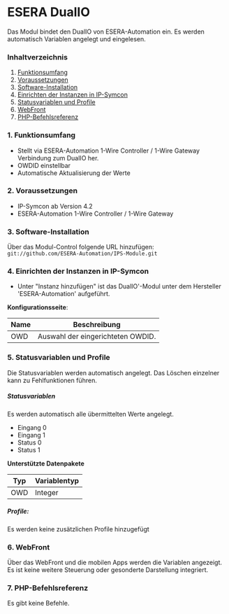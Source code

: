 # ESERA DualIO
Das Modul bindet den DualIO von ESERA-Automation ein. Es werden automatisch Variablen angelegt und eingelesen.

### Inhaltverzeichnis

1. [Funktionsumfang](#1-funktionsumfang)
2. [Voraussetzungen](#2-voraussetzungen)
3. [Software-Installation](#3-software-installation)
4. [Einrichten der Instanzen in IP-Symcon](#4-einrichten-der-instanzen-in-ip-symcon)
5. [Statusvariablen und Profile](#5-statusvariablen-und-profile)
6. [WebFront](#6-webfront)
7. [PHP-Befehlsreferenz](#7-php-befehlsreferenz)

### 1. Funktionsumfang

* Stellt via ESERA-Automation 1-Wire Controller / 1-Wire Gateway Verbindung zum DualIO her.
* OWDID einstellbar
* Automatische Aktualisierung der Werte

### 2. Voraussetzungen

- IP-Symcon ab Version 4.2
- ESERA-Automation 1-Wire Controller / 1-Wire Gateway

### 3. Software-Installation

Über das Modul-Control folgende URL hinzufügen:
`git://github.com/ESERA-Automation/IPS-Module.git`  

### 4. Einrichten der Instanzen in IP-Symcon

- Unter "Instanz hinzufügen" ist das DualIO'-Modul unter dem Hersteller 'ESERA-Automation' aufgeführt.  

__Konfigurationsseite__:

Name | Beschreibung
---- | ---------------------------------
OWD  | Auswahl der eingerichteten OWDID.

### 5. Statusvariablen und Profile

Die Statusvariablen werden automatisch angelegt. Das Löschen einzelner kann zu Fehlfunktionen führen.

##### Statusvariablen

Es werden automatisch alle übermittelten Werte angelegt.
- Eingang 0
- Eingang 1
- Status 0
- Status 1

__Unterstützte Datenpakete__

Typ       | Variablentyp
--------- | -------------
OWD       | Integer

##### Profile:

Es werden keine zusätzlichen Profile hinzugefügt

### 6. WebFront

Über das WebFront und die mobilen Apps werden die Variablen angezeigt. Es ist keine weitere Steuerung oder gesonderte Darstellung integriert.

### 7. PHP-Befehlsreferenz
Es gibt keine Befehle.
